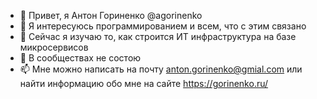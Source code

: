 - 👋 Привет, я Антон Гориненко @agorinenko
- 👀 Я интересуюсь программированием и всем, что с этим связано
- 🌱 Сейчас я изучаю то, как строится ИТ инфраструктура на базе микросервисов
- 💞️ В сообществах не состою
- 📫 Мне можно написать на почту anton.gorinenko@gmial.com или найти информацию обо мне на сайте https://gorinenko.ru/
